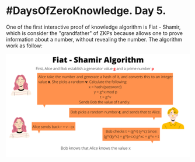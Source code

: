# #DaysOfZeroKnowledge. Day 5.

One of the first interactive proof of knowledge algorithm is Fiat - Shamir, which is consider the "grandfather" of ZKPs because allows one to prove information about a number, without revealing the number. The algorithm work as follow:

![Message encryption/decryption](https://raw.githubusercontent.com/hasselalcala/DaysOfZeroKnowledge/main/images/fiatShamir.png)


